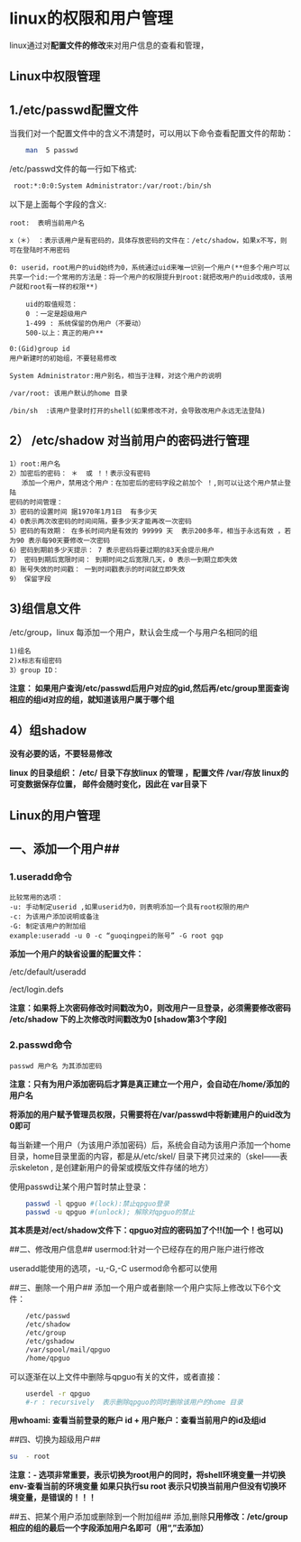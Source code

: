 # linux的权限和用户管理 #
linux通过对**配置文件的修改**来对用户信息的查看和管理，
## Linux中权限管理 ##
## 1./etc/passwd配置文件 ##
当我们对一个配置文件中的含义不清楚时，可以用以下命令查看配置文件的帮助：

```Bash
	man  5 passwd
```

/etc/passwd文件的每一行如下格式:

```Bash
 root:*:0:0:System Administrator:/var/root:/bin/sh
```

以下是上面每个字段的含义:

	root:  表明当前用户名
	
	x（＊） ：表示该用户是有密码的，具体存放密码的文件在：/etc/shadow，如果x不写，则可在登陆时不用密码
	
	0: userid，root用户的uid始终为0，系统通过uid来唯一识别一个用户(**但多个用户可以共享一个id:一个常用的方法是：将一个用户的权限提升到root:就把改用户的uid改成0，该用户就和root有一样的权限**)
	
		uid的取值规范：
		0 ：一定是超级用户
		1-499 : 系统保留的伪用户（不要动）
		500-以上：真正的用户**
	
	0:(Gid)group id
	用户新建时的初始组，不要轻易修改
	
	System Administrator:用户别名，相当于注释，对这个用户的说明
	
	/var/root: 该用户默认的home 目录
	
	/bin/sh  :该用户登录时打开的shell(如果修改不对，会导致改用户永远无法登陆)

## 2） /etc/shadow 对当前用户的密码进行管理 ##

	1）root:用户名
	2）加密后的密码： ＊  或 ！！表示没有密码
	   添加一个用户，禁用这个用户：在加密后的密码字段之前加个 ！,则可以让这个用户禁止登陆
	密码的时间管理：
	3）密码的设置时间 据1970年1月1日  有多少天
	4）0表示两次改密码的时间间隔，要多少天才能再改一次密码
	5）密码的有效期： 在多长时间内是有效的 99999 天  表示200多年，相当于永远有效 ，若为90 表示每90天要修改一次密码
	6）密码到期前多少天提示： 7 表示密码将要过期的83天会提示用户
	7） 密码到期后宽限时间： 到期时间之后宽限几天，0 表示一到期立即失效
	8）账号失效的时间戳： 一到时间戳表示的时间就立即失效
	9） 保留字段



## 3)组信息文件 ##
/etc/group，linux 每添加一个用户，默认会生成一个与用户名相同的组

	1)组名
	2)x标志有组密码
	3）group ID：
**注意： 如果用户查询/etc/passwd后用户对应的gid,然后再/etc/group里面查询相应的组id对应的组，就知道该用户属于哪个组**

## 4）组shadow ##
**没有必要的话，不要轻易修改**


**linux 的目录组织：
/etc/ 目录下存放linux 的管理 ，配置文件
/var/存放 linux的可变数据保存位置， 邮件会随时变化，因此在 var目录下**

## Linux的用户管理 ##
## 一、添加一个用户##
### 1.useradd命令 ###

	比较常用的选项：
	-u: 手动制定userid ,如果userid为0，则表明添加一个具有root权限的用户
	-c: 为该用户添加说明或备注
	-G: 制定该用户的附加组
	example:useradd -u 0 -c “guoqingpei的账号” -G root gqp

**添加一个用户的缺省设置的配置文件：**

/etc/default/useradd

/ect/login.defs

**注意：如果将上次密码修改时间戳改为0，则改用户一旦登录，必须需要修改密码
/etc/shadow 下的上次修改时间戳改为0
[shadow第3个字段]**

### 2.passwd命令  ###

	passwd 用户名 为其添加密码

**注意：只有为用户添加密码后才算是真正建立一个用户，会自动在/home/添加的用户名**

**将添加的用户赋予管理员权限，只需要将在/var/passwd中将新建用户的uid改为0即可**

每当新建一个用户（为该用户添加密码）后，系统会自动为该用户添加一个home目录，home目录里面的内容，都是从/etc/skel/ 目录下拷贝过来的（skel——表示skeleton , 是创建新用户的骨架或模版文件存储的地方）

使用passwd让某个用户暂时禁止登录：

```Bash
	passwd -l qpguo #(lock):禁止qpguo登录
	passwd -u qpguo #(unlock); 解除对qpguo的禁止
```

**其本质是对/ect/shadow文件下：qpguo对应的密码加了个!!(加一个！也可以)**







##二、修改用户信息##
usermod:针对一个已经存在的用户账户进行修改

useradd能使用的选项，-u,-G,-C usermod命令都可以使用

##三、删除一个用户##
添加一个用户或者删除一个用户实际上修改以下6个文件：
```Bash
	/etc/passwd
	/etc/shadow
	/etc/group
	/etc/gshadow
	/var/spool/mail/qpguo
	/home/qpguo
```

可以逐渐在以上文件中删除与qpguo有关的文件，或者直接：

```Bash
	userdel -r qpguo 
	#-r : recursively  表示删除qpguo的同时删除该用户的home 目录
```

**用whoami: 查看当前登录的账户 
id +  用户账户：查看当前用户的id及组id**

##四、切换为超级用户##

```Bash
su  - root
```

**注意：- 选项非常重要，表示切换为root用户的同时，将shell环境变量一并切换
env-查看当前的环境变量
如果只执行su root 表示只切换当前用户但没有切换环境变量，是错误的！！！**


##五、把某个用户添加或删除到一个附加组##
添加,删除**只用修改：/etc/group  相应的组的最后一个字段添加用户名即可（用“,”去添加）**



 

